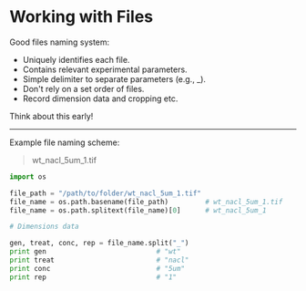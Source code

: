 # Working with Files

Good files naming system:

* Uniquely identifies each file.
* Contains relevant experimental parameters.
* Simple delimiter to separate parameters (e.g., _).
* Don't rely on a set order of files.
* Record dimension data and cropping etc.

Think about this early!

---
Example file naming scheme:
> wt_nacl_5um_1.tif

```python
import os

file_path = "/path/to/folder/wt_nacl_5um_1.tif"
file_name = os.path.basename(file_path)			# wt_nacl_5um_1.tif
file_name = os.path.splitext(file_name)[0]		# wt_nacl_5um_1

# Dimensions data

gen, treat, conc, rep = file_name.split("_")
print gen							# "wt"
print treat							# "nacl"
print conc							# "5um"
print rep							# "1"
```